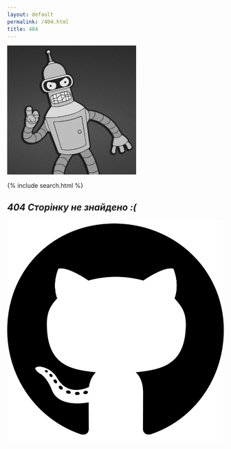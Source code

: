 ```yaml
---
layout: default
permalink: /404.html
title: 404
---
```


![nyurch logo](/assets/img/bender.png?style=404)  

  {% include search.html %}
  
## **_404 Сторінку не знайдено  :(_**

![github logo](/assets/media/github.svg?style=head)  
